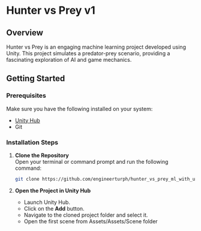 # Hunter vs Prey v1

## Overview
Hunter vs Prey is an engaging machine learning project developed using Unity. This project simulates a predator-prey scenario, providing a fascinating exploration of AI and game mechanics.

## Getting Started

### Prerequisites
Make sure you have the following installed on your system:
- [Unity Hub](https://unity3d.com/get-unity/download)
- Git

### Installation Steps
1. **Clone the Repository**  
   Open your terminal or command prompt and run the following command:
   ```bash
   git clone https://github.com/engineerturph/hunter_vs_prey_ml_with_unity_v1.git
   ```

2. **Open the Project in Unity Hub**  
   - Launch Unity Hub.
   - Click on the **Add** button.
   - Navigate to the cloned project folder and select it.
   - Open the first scene from Assets/Assets/Scene folder
